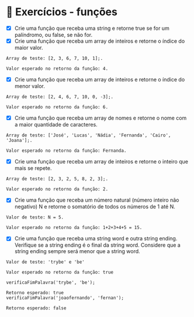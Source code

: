 # :rocket: Exercícios - funções

- [x] Crie uma função que receba uma string e retorne true se for um palíndromo, ou false, se não for.
- [x] Crie uma função que receba um array de inteiros e retorne o índice do maior valor.
```
Array de teste: [2, 3, 6, 7, 10, 1];.

Valor esperado no retorno da função: 4.
```
- [x] Crie uma função que receba um array de inteiros e retorne o índice do menor valor.
```
Array de teste: [2, 4, 6, 7, 10, 0, -3];.

Valor esperado no retorno da função: 6.
```

- [x] Crie uma função que receba um array de nomes e retorne o nome com a maior quantidade de caracteres.

```
Array de teste: ['José', 'Lucas', 'Nádia', 'Fernanda', 'Cairo', 'Joana'];.

Valor esperado no retorno da função: Fernanda.
```

- [x] Crie uma função que receba um array de inteiros e retorne o inteiro que mais se repete.
```
Array de teste: [2, 3, 2, 5, 8, 2, 3];.

Valor esperado no retorno da função: 2.
```
- [x] Crie uma função que receba um número natural (número inteiro não negativo) N e retorne o somatório de todos os números de 1 até N.
```
Valor de teste: N = 5.

Valor esperado no retorno da função: 1+2+3+4+5 = 15.
```
- [x] Crie uma função que receba uma string word e outra string ending. Verifique se a string ending é o final da string word. Considere que a string ending sempre será menor que a string word.
```
Valor de teste: 'trybe' e 'be'

Valor esperado no retorno da função: true

verificaFimPalavra('trybe', 'be');

Retorno esperado: true
verificaFimPalavra('joaofernando', 'fernan');

Retorno esperado: false
```